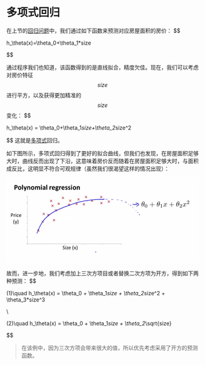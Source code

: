 # 多项式回归
在上节的[回归问题](https://yoyoyohamapi.gitbooks.io/mit-ml/content/%E7%BA%BF%E6%80%A7%E5%9B%9E%E5%BD%92/%E5%9B%9E%E5%BD%92%E9%97%AE%E9%A2%98/article.html)中，我们通过如下函数来预测对应房屋面积的房价：
$$

h_\theta(x)=\theta_0+\theta_1*size

$$

通过程序我们也知道，该函数得到的是直线拟合，精度欠佳。现在，我们可以考虑对房价特征$$size$$进行平方，以及获得更加精准的$$size$$变化：
$$

h_\theta(x) = \theta_0+\theta_1*size+\theta_2*size^2

$$
这就是[多项式](https://zh.wikipedia.org/wiki/%E5%A4%9A%E9%A0%85%E5%BC%8F)回归。

如下图所示，多项式回归得到了更好的拟合曲线，但我们也发现，在房屋面积足够大时，曲线反而出现了下沿，这意味着房价反而随着在房屋面积足够大时，与面积成反比，这明显不符合可观规律（虽然我们很渴望这样的情况出现）：

![多项式回归](../attachments/polynomial.png)

故而，进一步地，我们考虑加上三次方项目或者替换二次方项为开方，得到如下两种预测：
$$

(1)\quad h_\theta(x) = \theta_0 + \theta_1*size + \theta_2*size^2 + \theta_3*size^3 

\\

(2)\quad h_\theta(x) = \theta_0 + \theta_1*size + \theta_2*\sqrt{size}

$$

> 在该例中，因为三次方项会带来很大的值，所以优先考虑采用了开方的预测函数。

